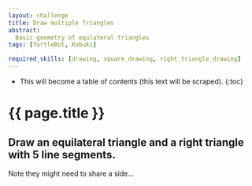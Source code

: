 ```yaml
---
layout: challenge
title: Draw multiple Triangles
abstract:
  Basic geometry of equlateral triangles
tags: [TurtleBot, Kobuki]

required_skills: [drawing, square_drawing, right_triangle_drawing]
---
```




* This will become a table of contents (this text will be scraped).
{:toc}

# {{ page.title }}

## Draw an equilateral triangle and a right triangle with 5 line segments. 

Note they might need to share a side...


